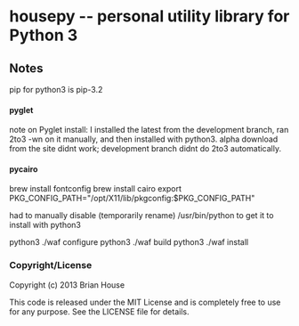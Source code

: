 housepy -- personal utility library for Python 3
================================================


Notes
-----

pip for python3 is pip-3.2


#### pyglet

note on Pyglet install: I installed the latest from the development branch, ran 2to3 -wn on it manually, and then installed with python3. alpha download from the site didnt work; development branch didnt do 2to3 automatically.



#### pycairo

brew install fontconfig
brew install cairo
export PKG_CONFIG_PATH="/opt/X11/lib/pkgconfig:$PKG_CONFIG_PATH"

had to manually disable (temporarily rename) /usr/bin/python to get it to install with python3

python3 ./waf configure
python3 ./waf build
python3 ./waf install




### Copyright/License

Copyright (c) 2013 Brian House

This code is released under the MIT License and is completely free to use for any purpose. See the LICENSE file for details.
